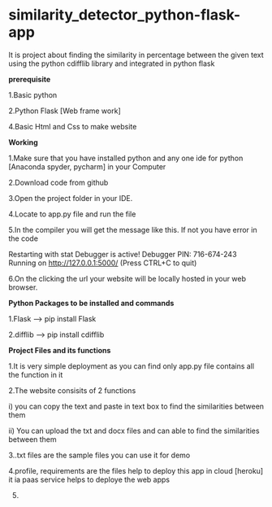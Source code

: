 # similarity_detector_python-flask-app

It is project about finding the similarity in percentage between the given text using the python cdifflib library and integrated in python flask

**prerequisite**

1.Basic python

2.Python Flask [Web frame work]

4.Basic Html and Css to make website

**Working**

1.Make sure that you have installed python and any one ide for python [Anaconda spyder, pycharm] in your Computer

2.Download code from github

3.Open the project folder in your IDE.

4.Locate to app.py file and run the file

5.In the compiler you will get the message like this. If not you have error in the code

Restarting with stat
Debugger is active!
Debugger PIN: 716-674-243
Running on http://127.0.0.1:5000/ (Press CTRL+C to quit)

6.On the clicking the url your website will be locally hosted in your web browser.

**Python Packages to be installed and commands**

1.Flask --> pip install Flask

2.difflib --> pip install cdifflib

**Project Files and its functions**

1.It is very simple deployment as you can find only app.py file contains all the function in it

2.The website consisits of 2 functions 

  i) you can copy the text and paste in text box to find the similarities between them
  
  ii) You can upload the txt and docx files and can able to find the similarities between them
  
  
3..txt files are the sample files you can use it for demo

4.profile, requirements are the files help to deploy this app in cloud [heroku] it ia paas service helps to deploye the web apps

5.
 


